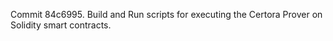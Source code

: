 Commit 84c6995.                    Build and Run scripts for executing the Certora Prover on Solidity smart contracts.